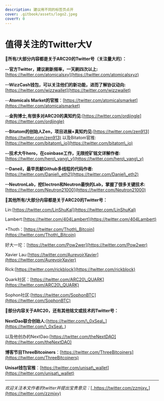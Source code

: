```yaml
---
description: 建议用不同的标签页点开
cover: .gitbook/assets/logo2.jpeg
coverY: 0
---
```


# 值得关注的Twitter大V

:tada:**所有/大部分内容都是关于ARC20的Twitter号（关注量大的）：**

**--官方Twitter，建议刷新频率，一天刷四次以上:**[https://twitter.com/atomicalsxy](https://twitter.com/atomicalsxyz)

**--WizzCash钱包，可以关注他们的新功能，进而了解协议动向:**[https://twitter.com/wizzwallet](https://twitter.com/wizzwallet)

\--**Atomicals Market的官推**：[https://twitter.com/atomicalsmarket](https://twitter.com/atomicalsmarket)

\--**金狗博士,有很多对ARC20的真知灼见:**[https://twitter.com/ordjingle](https://twitter.com/ordjingle)

**--Bitatom的创始人Zen，项目进展+真知灼见:**[https://twitter.com/zen913](https://twitter.com/zen913) 以及Bitatom官推:[https://twitter.com/bitatom\_io](https://twitter.com/bitatom\_io)

**--技术大牛hero，在coinbase工作，无限挖矿铭文详解作者:**[https://twitter.com/hero\_yang\_v](https://twitter.com/hero\_yang\_v)

**--Daneil，最早贡献Github多线程的代码作者:**[https://twitter.com/Daniel\_eth2](https://twitter.com/Daniel\_eth2)

**--NeutronLab，挖Electron和Neutron最快的Lab，掌握了很多关键技术:**[https://twitter.com/Neutron21000](https://twitter.com/Neutron21000)



:tada:**其他所有/大部分内容都是关于ARC20的Twitter号：**

Lin:[https://twitter.com/LinShuKal](https://twitter.com/LinShuKal)

Lambert:[https://twitter.com/404Lambert](https://twitter.com/404Lambert)

\+Thoth：[https://twitter.com/Thoth\_Bitcoin](https://twitter.com/Thoth\_Bitcoin)

好大一坨：[https://twitter.com/Pow2wer](https://twitter.com/Pow2wer)

Xavier Lau:[https://twitter.com/AurevoirXavier](https://twitter.com/AurevoirXavier)

Rick:[https://twitter.com/rickblock](https://twitter.com/rickblock)

Quark社区：[https://twitter.com/ARC20\_QUARK](https://twitter.com/ARC20\_QUARK)

Sophon社区:[https://twitter.com/SophonBTC](https://twitter.com/SophonBTC)





:tada:**部分内容关于ARC20，还有其他铭文或技术的Twitter号：**

**NextDao联合创始人:**[https://twitter.com/\_0xSea\_](https://twitter.com/\_0xSea\_)

以及他创办的NextDao:[https://twitter.com/theNextDAO](https://twitter.com/theNextDAO)

**博客节目ThreeBitcoiners**：[https://twitter.com/ThreeBitcoiners](https://twitter.com/ThreeBitcoiners)

**Unisat钱包官推**：[https://twitter.com/unisat\_wallet](https://twitter.com/unisat\_wallet)





***

_欢迎关注本文作者的twitter并提出宝贵意见：_[_https://twitter.com/zzmjxy_](https://twitter.com/zzmjxy)




